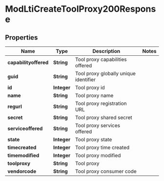 

# ModLtiCreateToolProxy200Response


## Properties

| Name | Type | Description | Notes |
|------------ | ------------- | ------------- | -------------|
|**capabilityoffered** | **String** | Tool proxy capabilities offered |  |
|**guid** | **String** | Tool proxy globally unique identifier |  |
|**id** | **Integer** | Tool proxy id |  |
|**name** | **String** | Tool proxy name |  |
|**regurl** | **String** | Tool proxy registration URL |  |
|**secret** | **String** | Tool proxy shared secret |  |
|**serviceoffered** | **String** | Tool proxy services offered |  |
|**state** | **Integer** | Tool proxy state |  |
|**timecreated** | **Integer** | Tool proxy time created |  |
|**timemodified** | **Integer** | Tool proxy modified |  |
|**toolproxy** | **String** | Tool proxy |  |
|**vendorcode** | **String** | Tool proxy consumer code |  |



